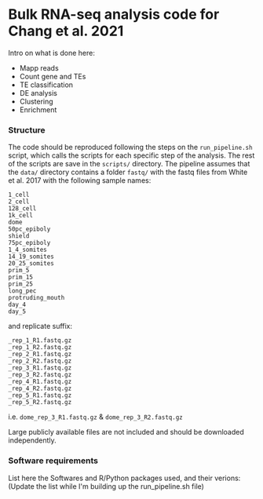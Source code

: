 # Bulk RNA-seq analysis code for Chang et al. 2021

Intro on what is done here:
* Mapp reads
* Count gene and TEs
* TE classification
* DE analysis
* Clustering
* Enrichment

### Structure
The code should be reproduced following the steps on the `run_pipeline.sh` script, which calls the scripts for each specific step of the analysis. The rest of the scripts are save in the `scripts/` directory. 
The pipeline assumes that the `data/` directory contains a folder `fastq/` with the fastq files from White et al. 2017 with the following sample names:
```
1_cell
2_cell
128_cell
1k_cell
dome
50pc_epiboly
shield
75pc_epiboly
1_4_somites
14_19_somites
20_25_somites
prim_5
prim_15
prim_25
long_pec
protruding_mouth
day_4
day_5
```
and replicate suffix:
```
_rep_1_R1.fastq.gz
_rep_1_R2.fastq.gz
_rep_2_R1.fastq.gz
_rep_2_R2.fastq.gz
_rep_3_R1.fastq.gz
_rep_3_R2.fastq.gz
_rep_4_R1.fastq.gz
_rep_4_R2.fastq.gz
_rep_5_R1.fastq.gz
_rep_5_R2.fastq.gz
```
i.e. `dome_rep_3_R1.fastq.gz` & `dome_rep_3_R2.fastq.gz`

Large publicly available files are not included and should be downloaded independently.


### Software requirements
List here the Softwares and R/Python packages used, and their verions:
(Update the list while I'm building up the run_pipeline.sh file)


